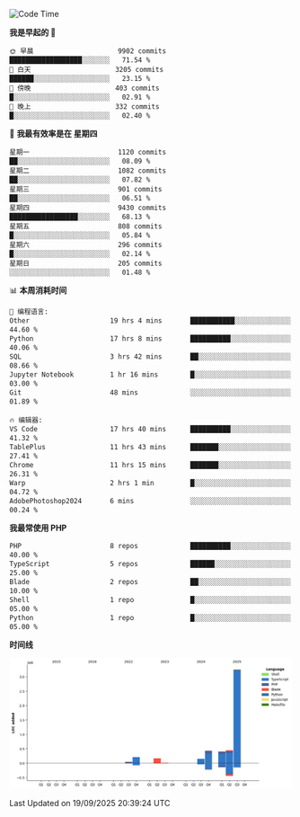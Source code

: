 <!--START_SECTION:waka-->
![Code Time](http://img.shields.io/badge/Code%20Time-4%2C199%20hrs%2032%20mins-blue)

**我是早起的 🐤** 

```text
🌞 早晨                     9902 commits        ██████████████████░░░░░░░   71.54 % 
🌆 白天                     3205 commits        ██████░░░░░░░░░░░░░░░░░░░   23.15 % 
🌃 傍晚                     403 commits         █░░░░░░░░░░░░░░░░░░░░░░░░   02.91 % 
🌙 晚上                     332 commits         █░░░░░░░░░░░░░░░░░░░░░░░░   02.40 % 
```
📅 **我最有效率是在 星期四** 

```text
星期一                      1120 commits        ██░░░░░░░░░░░░░░░░░░░░░░░   08.09 % 
星期二                      1082 commits        ██░░░░░░░░░░░░░░░░░░░░░░░   07.82 % 
星期三                      901 commits         ██░░░░░░░░░░░░░░░░░░░░░░░   06.51 % 
星期四                      9430 commits        █████████████████░░░░░░░░   68.13 % 
星期五                      808 commits         █░░░░░░░░░░░░░░░░░░░░░░░░   05.84 % 
星期六                      296 commits         █░░░░░░░░░░░░░░░░░░░░░░░░   02.14 % 
星期日                      205 commits         ░░░░░░░░░░░░░░░░░░░░░░░░░   01.48 % 
```


📊 **本周消耗时间** 

```text
💬 编程语言: 
Other                    19 hrs 4 mins       ███████████░░░░░░░░░░░░░░   44.60 % 
Python                   17 hrs 8 mins       ██████████░░░░░░░░░░░░░░░   40.06 % 
SQL                      3 hrs 42 mins       ██░░░░░░░░░░░░░░░░░░░░░░░   08.66 % 
Jupyter Notebook         1 hr 16 mins        █░░░░░░░░░░░░░░░░░░░░░░░░   03.00 % 
Git                      48 mins             ░░░░░░░░░░░░░░░░░░░░░░░░░   01.89 % 

🔥 编辑器: 
VS Code                  17 hrs 40 mins      ██████████░░░░░░░░░░░░░░░   41.32 % 
TablePlus                11 hrs 43 mins      ███████░░░░░░░░░░░░░░░░░░   27.41 % 
Chrome                   11 hrs 15 mins      ███████░░░░░░░░░░░░░░░░░░   26.31 % 
Warp                     2 hrs 1 min         █░░░░░░░░░░░░░░░░░░░░░░░░   04.72 % 
AdobePhotoshop2024       6 mins              ░░░░░░░░░░░░░░░░░░░░░░░░░   00.24 % 
```

**我最常使用 PHP** 

```text
PHP                      8 repos             ██████████░░░░░░░░░░░░░░░   40.00 % 
TypeScript               5 repos             ██████░░░░░░░░░░░░░░░░░░░   25.00 % 
Blade                    2 repos             ██░░░░░░░░░░░░░░░░░░░░░░░   10.00 % 
Shell                    1 repo              █░░░░░░░░░░░░░░░░░░░░░░░░   05.00 % 
Python                   1 repo              █░░░░░░░░░░░░░░░░░░░░░░░░   05.00 % 
```



**时间线**

![Lines of Code chart](https://raw.githubusercontent.com/abrahamgreyson/abrahamgreyson/main/assets/bar_graph.png)


 Last Updated on 19/09/2025 20:39:24 UTC
<!--END_SECTION:waka-->
